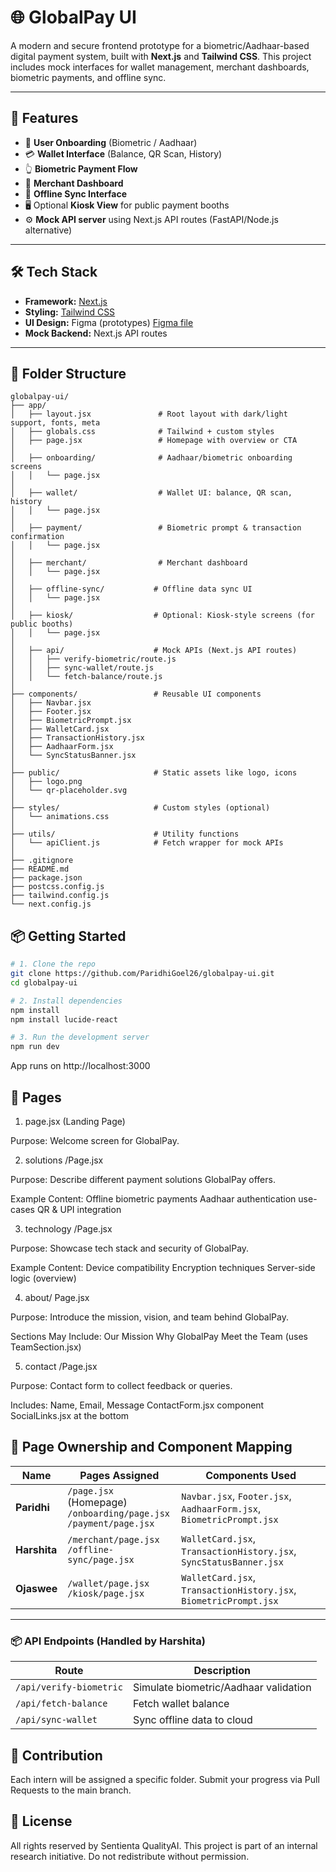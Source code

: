 # 🌐 GlobalPay UI

A modern and secure frontend prototype for a biometric/Aadhaar-based digital payment system, built with **Next.js** and **Tailwind CSS**. This project includes mock interfaces for wallet management, merchant dashboards, biometric payments, and offline sync.

---

## 🚀 Features

- 🔐 **User Onboarding** (Biometric / Aadhaar)
- 💳 **Wallet Interface** (Balance, QR Scan, History)
- 👆 **Biometric Payment Flow**
- 🧾 **Merchant Dashboard**
- 📡 **Offline Sync Interface**
- 🖥️ Optional **Kiosk View** for public payment booths
- ⚙️ **Mock API server** using Next.js API routes (FastAPI/Node.js alternative)

---

## 🛠️ Tech Stack

- **Framework:** [Next.js](https://nextjs.org/)
- **Styling:** [Tailwind CSS](https://tailwindcss.com/)
- **UI Design:** Figma (prototypes) [Figma file](https://www.figma.com/design/gMTiwBvGMVQGknEmh2Rqqk/Untitled?node-id=0-1&t=YlERYanpaXjQbPX3-1)
- **Mock Backend:** Next.js API routes

---

## 🧩 Folder Structure
```
globalpay-ui/
├── app/
│   ├── layout.jsx               # Root layout with dark/light support, fonts, meta
│   ├── globals.css              # Tailwind + custom styles
│   ├── page.jsx                 # Homepage with overview or CTA
│
│   ├── onboarding/              # Aadhaar/biometric onboarding screens
│   │   └── page.jsx
│
│   ├── wallet/                  # Wallet UI: balance, QR scan, history
│   │   └── page.jsx
│
│   ├── payment/                 # Biometric prompt & transaction confirmation
│   │   └── page.jsx
│
│   ├── merchant/                # Merchant dashboard
│   │   └── page.jsx
│
│   ├── offline-sync/           # Offline data sync UI
│   │   └── page.jsx
│
│   ├── kiosk/                  # Optional: Kiosk-style screens (for public booths)
│   │   └── page.jsx
│
│   ├── api/                    # Mock APIs (Next.js API routes)
│   │   ├── verify-biometric/route.js
│   │   ├── sync-wallet/route.js
│   │   └── fetch-balance/route.js
│
├── components/                 # Reusable UI components
│   ├── Navbar.jsx
│   ├── Footer.jsx
│   ├── BiometricPrompt.jsx
│   ├── WalletCard.jsx
│   ├── TransactionHistory.jsx
│   ├── AadhaarForm.jsx
│   └── SyncStatusBanner.jsx
│
├── public/                     # Static assets like logo, icons
│   ├── logo.png
│   └── qr-placeholder.svg
│
├── styles/                     # Custom styles (optional)
│   └── animations.css
│
├── utils/                      # Utility functions
│   └── apiClient.js            # Fetch wrapper for mock APIs
│
├── .gitignore
├── README.md
├── package.json
├── postcss.config.js
├── tailwind.config.js
└── next.config.js
```
## 📦 Getting Started

```bash
# 1. Clone the repo
git clone https://github.com/ParidhiGoel26/globalpay-ui.git
cd globalpay-ui

# 2. Install dependencies
npm install
npm install lucide-react

# 3. Run the development server
npm run dev
```
App runs on http://localhost:3000

## 📄 Pages
1. page.jsx (Landing Page)

Purpose: Welcome screen for GlobalPay.

2. solutions /Page.jsx
   
Purpose: Describe different payment solutions GlobalPay offers.

Example Content:
Offline biometric payments
Aadhaar authentication use-cases
QR & UPI integration

3. technology /Page.jsx

Purpose: Showcase tech stack and security of GlobalPay.

Example Content:
Device compatibility
Encryption techniques
Server-side logic (overview)

4. about/ Page.jsx

Purpose: Introduce the mission, vision, and team behind GlobalPay.

Sections May Include:
Our Mission
Why GlobalPay
Meet the Team (uses TeamSection.jsx)

5. contact /Page.jsx

Purpose: Contact form to collect feedback or queries.

Includes:
Name, Email, Message
ContactForm.jsx component
SocialLinks.jsx at the bottom
## 👥 Page Ownership and Component Mapping

| Name      | Pages Assigned                                      | Components Used                                                                                  |
|-----------|-----------------------------------------------------|--------------------------------------------------------------------------------------------------|
| **Paridhi** | `/page.jsx` (Homepage)<br>`/onboarding/page.jsx`<br>`/payment/page.jsx` | `Navbar.jsx`, `Footer.jsx`,<br>`AadhaarForm.jsx`, `BiometricPrompt.jsx`                         |
| **Harshita** | `/merchant/page.jsx`<br>`/offline-sync/page.jsx`     | `WalletCard.jsx`, `TransactionHistory.jsx`, `SyncStatusBanner.jsx` |
| **Ojaswee** | `/wallet/page.jsx`<br>`/kiosk/page.jsx`              | `WalletCard.jsx`, `TransactionHistory.jsx`, `BiometricPrompt.jsx`  |

---

### 📦 API Endpoints (Handled by Harshita)

| Route                        | Description                             |
|-----------------------------|-----------------------------------------|
| `/api/verify-biometric`     | Simulate biometric/Aadhaar validation   |
| `/api/fetch-balance`        | Fetch wallet balance                    |
| `/api/sync-wallet`          | Sync offline data to cloud              |

## 🙌 Contribution
Each intern will be assigned a specific folder. Submit your progress via Pull Requests to the main branch.

## 📄 License
All rights reserved by Sentienta QualityAI. This project is part of an internal research initiative. Do not redistribute without permission.
